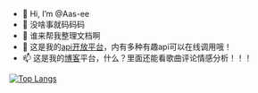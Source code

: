 - 👋 Hi, I’m @Aas-ee
- 👀 没啥事就码码码
- 🌱 谁来帮我整理文档啊
- 💞️ 这是我的[api开放平台](http://www.aasee.com.cn:8000)，内有多种有趣api可以在线调用哦！
- 📫 这是我的[博客](http://www.aasee.com.cn)平台，什么？里面还能看歌曲评论情感分析！！！

[![Top Langs](https://github-readme-stats.vercel.app/api/top-langs/?username=Aas-ee)](https://github.com/anuraghazra/github-readme-stats)


<!---<img align="center" src="https://github-readme-stats.vercel.app/api?username=Aas-ee&show_icons=true&theme=radical"> --->

<!---
Aas-ee/Aas-ee is a ✨ special ✨ repository because its `README.md` (this file) appears on your GitHub profile.
You can click the Preview link to take a look at your changes.
--->

